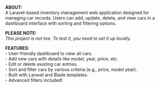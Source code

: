 **ABOUT:**  
A Laravel-based inventory management web application designed for managing car records. Users can add, update, delete, and view cars in a dashboard interface with sorting and filtering options.
  
  
**PLEASE NOTE:**  
*This project is not live. To test it, you need to set it up locally.*
  
  
**FEATURES:**  
    - User-friendly dashboard to view all cars.  
    - Add new cars with details like model, year, price, etc.  
    - Edit or delete existing car entries.  
    - Sort and filter cars by various criteria (e.g., price, model year).  
    - Built with Laravel and Blade templates.  
    - Advanced filters included!  